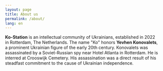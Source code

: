 ```yaml
---
layout: page
title: About us
permalink: /about/
lang: en
---
```


**Ko-Station** is an intellectual community of Ukrainians, established in 2022 in Rotterdam, The Netherlands. The name "Ko" honors **Yevhen Konovalets**, a prominent Ukrainian figure of the early 20th century. Konovalets was assassinated by a Soviet-Russian spy near Hotel Atlanta in Rotterdam. He is interred at Crooswijk Cemetery. His assassination was a direct result of his steadfast commitment to the cause of Ukrainian independence.